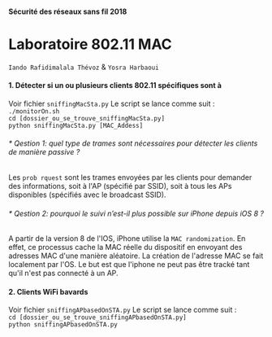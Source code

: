 #### Sécurité des réseaux sans fil 2018
# Laboratoire 802.11 MAC

`Iando Rafidimalala Thévoz` & `Yosra Harbaoui`

#### 1. Détecter si un ou plusieurs clients 802.11 spécifiques sont à
Voir fichier `sniffingMacSta.py`
Le script se lance comme suit :  
`./monitorOn.sh`  
`cd [dossier_ou_se_trouve_sniffingMacSta.py]`  
`python sniffingMacSta.py [MAC_Addess]`

###### * Qestion 1: quel type de trames sont nécessaires pour détecter les clients de manière passive ?
Les `prob rquest` sont les trames envoyées par les clients pour demander des informations, soit à l'AP (spécifié par SSID), soit à tous les APs disponibles (spécifiés avec le broadcast SSID).  
###### * Qestion 2: pourquoi le suivi n’est-il plus possible sur iPhone depuis iOS 8 ?

A partir de la version 8 de l'IOS, iPhone utilise la `MAC randomization`. En effet, ce processus cache la MAC réelle du dispositif en envoyant des adresses MAC d'une manière aléatoire. La création de l'adresse MAC se fait localement par l'OS. Le but est que l'iphone ne peut pas être tracké tant qu'il n'est pas connecté à un AP.   


#### 2. Clients WiFi bavards
Voir fichier `sniffingAPbasedOnSTA.py`
Le script se lance comme suit :  
`cd [dossier_ou_se_trouve_sniffingAPbasedOnSTA.py]`  
`python sniffingAPbasedOnSTA.py`
